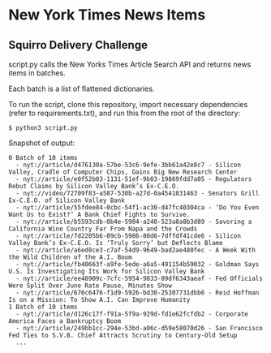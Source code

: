 # New York Times News Items

## Squirro Delivery Challenge

script.py calls the New Yorks Times Article Search API and returns news items in batches.

Each batch is a list of flattened dictionaries.

To run the script, clone this repository, import necessary dependencies (refer to requirements.txt), and run this from the root of the directory:

```console
$ python3 script.py

```

Snapshot of output:

```console
0 Batch of 10 items
  - nyt://article/d476130a-57be-53c6-9efe-3bb61a42e8c7 - Silicon Valley, Cradle of Computer Chips, Gains Big New Research Center
  - nyt://article/e0f52b03-1131-51ef-9b03-19869fdd7a05 - Regulators Rebut Claims by Silicon Valley Bank’s Ex-C.E.O.
  - nyt://video/72709f83-a587-530b-a27d-0a4541831463 - Senators Grill Ex-C.E.O. of Silicon Valley Bank
  - nyt://article/55fdee84-0cbc-54f1-ac30-d47fc40304ca - ‘Do You Even Want Us to Exist?’ A Bank Chief Fights to Survive.
  - nyt://article/b5593cdb-0b4e-5904-a240-523a8a8b3d89 - Savoring a California Wine Country Far From Napa and the Crowds
  - nyt://article/7d2205b6-09cb-5986-80d6-7dffdf41cde6 - Silicon Valley Bank’s Ex-C.E.O. Is ‘Truly Sorry’ but Deflects Blame
  - nyt://article/a6ed8ce3-c7af-54d9-9649-bad2ae480fec - A Week With the Wild Children of the A.I. Boom
  - nyt://article/fb40663f-a9fe-5ede-a6a5-491154b59032 - Goldman Says U.S. Is Investigating Its Work for Silicon Valley Bank
  - nyt://article/ee48909c-7cfc-5954-9833-09df6343aeaf - Fed Officials Were Split Over June Rate Pause, Minutes Show
  - nyt://article/676c6476-f1d9-5926-bd30-25307731dbb6 - Reid Hoffman Is on a Mission: To Show A.I. Can Improve Humanity
1 Batch of 10 items
  - nyt://article/d126c17f-f91a-5f9a-929d-fd1e62fcfdb2 - Corporate America Faces a Bankruptcy Boom
  - nyt://article/249bb1cc-294e-53bd-a06c-d59e58070d26 - San Francisco Fed Ties to S.V.B. Chief Attracts Scrutiny to Century-Old Setup
  ...

```
